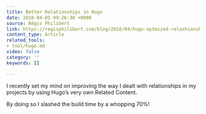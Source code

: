 ```yaml
---
title: Better Relationships in Hugo
date: 2018-04-05 09:26:30 +0000
source: Régis Philibert
link: https://regisphilibert.com/blog/2018/04/hugo-optmized-relashionships-with-related-content/
content_type: Article
related_tools:
- tool/hugo.md
video: false
category: ''
keywords: []

---
```

I recently set my mind on improving the way I dealt with relationships in my projects by using Hugo’s very own Related Content.

By doing so I slashed the build time by a whopping 70%!
